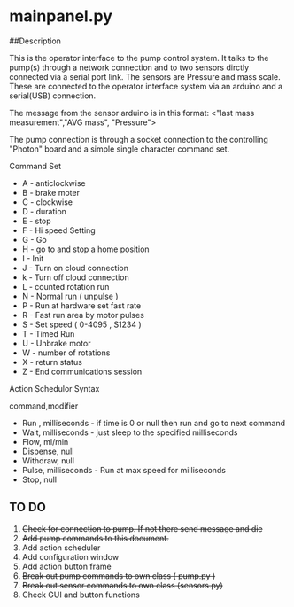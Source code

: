# mainpanel.py

##Description

This is the operator interface to the pump control system. 
It talks to the pump(s) through a network connection and to two sensors
dirctly connected via a serial port link.
The sensors are Pressure and mass scale. These are connected to the operator
interface system via an arduino and a serial(USB) connection.

The message from the sensor arduino is in this format:
 <"last mass measurement","AVG mass", "Pressure">

The pump connection is through a socket connection to the controlling
"Photon" board and a simple single character command set. 

Command Set

* A - anticlockwise 
* B - brake moter
* C - clockwise
* D - duration
* E - stop
* F - Hi speed Setting
* G - Go
* H - go to and stop a home position
* I - Init
* J - Turn on cloud connection
* k - Turn off cloud connection
* L - counted rotation run
* N - Normal run ( unpulse )
* P - Run at hardware set fast rate
* R - Fast run area by motor pulses
* S - Set speed ( 0-4095 , S1234 )
* T - Timed Run
* U - Unbrake motor
* W - number of rotations
* X - return status
* Z - End communications session

Action Schedulor Syntax

command,modifier

* Run , milliseconds  - if time is 0 or null then run and go to next command
* Wait, milliseconds - just sleep to the specified milliseconds
* Flow, ml/min
* Dispense, null
* Withdraw, null
* Pulse, milliseconds - Run at max speed for milliseconds
* Stop, null

## TO DO

1. ~~Check for connection to pump. If not there send message and die~~
2. ~~Add pump commands to this document.~~  
3. Add action scheduler
4. Add configuration window
5. Add action button frame
6. ~~Break out pump commands to own class ( pump.py )~~
7. ~~Break out sensor commands to own class (sensors.py)~~
8. Check GUI and button functions
